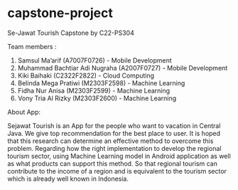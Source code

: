 # capstone-project

Se-Jawat Tourish Capstone by C22-PS304

Team members :
1. Samsul Ma’arif (A7007F0726) - Mobile Development
2. Muhammad Bachtiar Adi Nugraha (A2007F0727) - Mobile Development
3. Kiki Baihaki (C2322F2822) - Cloud Computing
4. Belinda Mega Pratiwi (M2303F2598) - Machine Learning
5. Fidha Nur Anisa (M2303F2599) - Machine Learning 
6. Vony Tria Al Rizky (M2303F2600) - Machine Learning

About App:

Sejawat Tourish is an App for the people who want to vacation in Central Java. We give top recommendation for the best place to user.
It is hoped that this research can determine an effective method to overcome this problem. Regarding how the right implementation to develop the regional tourism sector, using Machine Learning model in Android application as well as what products can support this method. So that regional tourism can contribute to the income of a region and is equivalent to the tourism sector which is already well known in Indonesia.
